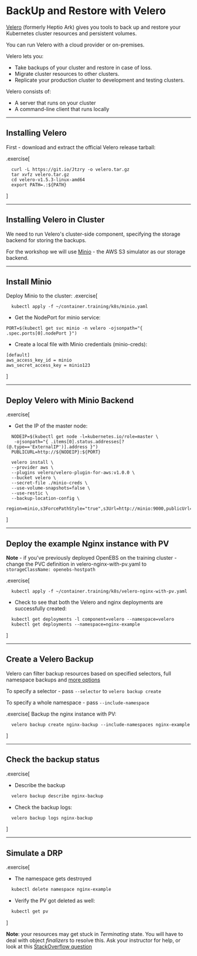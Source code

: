 # BackUp and Restore with Velero

[Velero](https://velero.io) (formerly Heptio Ark) gives you tools to back up and restore your Kubernetes cluster resources and persistent volumes. 

You can run Velero with a cloud provider or on-premises. 

Velero lets you:

- Take backups of your cluster and restore in case of loss.
- Migrate cluster resources to other clusters.
- Replicate your production cluster to development and testing clusters.

Velero consists of:

- A server that runs on your cluster
- A command-line client that runs locally

---

## Installing Velero

First - download and extract the official Velero release tarball:

.exercise[
```
  curl -L https://git.io/Jtzry -o velero.tar.gz
  tar xvfz velero.tar.gz
  cd velero-v1.5.3-linux-amd64
  export PATH=.:${PATH}
```
]

---
## Installing Velero in Cluster

We need to run Velero's cluster-side component, specifying the storage backend for storing the backups.

For the workshop we will use [Minio](https://minio.io) - the AWS S3 simulator as our storage backend.

---
## Install Minio

Deploy Minio to the cluster:
.exercise[
```
  kubectl apply -f ~/container.training/k8s/minio.yaml
```
- Get the NodePort for minio service:
```
PORT=$(kubectl get svc minio -n velero -ojsonpath="{ .spec.ports[0].nodePort }")
```
- Create a local file with Minio credentials (minio-creds):
```
[default]
aws_access_key_id = minio
aws_secret_access_key = minio123
```
]

---
## Deploy Velero with Minio Backend

.exercise[
- Get the IP of the master node:
```
  NODEIP=$(kubectl get node -l=kubernetes.io/role=master \
   -ojsonpath="{ .items[0].status.addresses[?(@.type=='ExternalIP')].address }")
  PUBLICURL=http://${NODEIP}:${PORT}
```
```
  velero install \
  --provider aws \
  --plugins velero/velero-plugin-for-aws:v1.0.0 \
  --bucket velero \
  --secret-file ./minio-creds \
  --use-volume-snapshots=false \
  --use-restic \
  --backup-location-config \
  region=minio,s3ForcePathStyle="true",s3Url=http://minio:9000,publicUrl=${PUBLICURL}
```
]

---
## Deploy the example Nginx instance with PV

**Note** - if you've previously deployed OpenEBS on the training cluster - change the PVC definition in velero-nginx-with-pv.yaml to `storageClassName: openebs-hostpath`

.exercise[
```
  kubectl apply -f ~/container.training/k8s/velero-nginx-with-pv.yaml
```
- Check to see that both the Velero and nginx deployments are successfully created:
```
  kubectl get deployments -l component=velero --namespace=velero
  kubectl get deployments --namespace=nginx-example
```
]

---

## Create a Velero Backup

Velero can filter backup resources based on specified selectors, full namespace backups and [more options](https://velero.io/docs/v1.5/resource-filtering/)

To specify a selector - pass `--selector` to `velero backup create`

To specify a whole namespace - pass `--include-namespace`

.exercise[
Backup the nginx instance with PV:
```
  velero backup create nginx-backup --include-namespaces nginx-example
```
]

---

## Check the backup status

.exercise[

- Describe the backup
```bash
  velero backup describe nginx-backup
```
 - Check the backup logs:
```bash
  velero backup logs nginx-backup
```
]

---

## Simulate a DRP


.exercise[

- The namespace gets destroyed
```bash
  kubectl delete namespace nginx-example
```
- Verify the PV got deleted as well:
```bash
  kubectl get pv
```
]

**Note**: your resources may get stuck in *Terminating* state. You will have to deal with object *finalizers* to resolve this. Ask your instructor for help, or look at this [StackOverflow question](https://stackoverflow.com/questions/52369247/namespace-stuck-as-terminating-how-do-i-remove-it)
